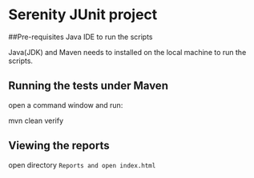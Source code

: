 # Serenity JUnit project
##Pre-requisites
Java IDE to run the scripts

Java(JDK) and Maven needs to installed on the local machine to run the scripts. 

## Running the tests under Maven
open a command window and run:

mvn clean verify
 
## Viewing the reports
open directory `Reports and open index.html`
